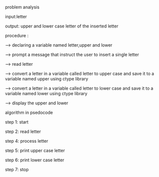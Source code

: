 problem analysis

input:letter

output: upper and lower case letter of the inserted letter

procedure :

--> declaring a variable named letter,upper and lower

--> prompt a message that instruct the user to insert a single letter

--> read letter 

--> convert a letter in a variable called letter to upper case and save it to a variable named upper using ctype library

--> convert a letter in a variable called letter to lower case and save it to a variable named lower using ctype library

--> display the upper and lower 

algorithm in psedocode

step 1: start

step 2: read letter

step 4: process letter

step 5: print upper case letter

step 6: print lower case letter

step 7: stop

